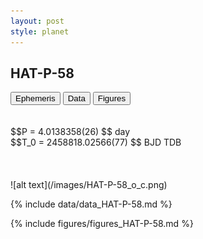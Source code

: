 ```yaml
---
layout: post
style: planet
---
```

<script src="../js/planets.js"></script>

## HAT-P-58

<!-- Tab links -->
<div class="tab">
<button class="tablinks" onclick="openCity(event, 'Ephemeris')">Ephemeris</button>
<button class="tablinks" onclick="openCity(event, 'Data')">Data</button>
<button class="tablinks" onclick="openCity(event, 'Figures')">Figures</button>
</div>

<!-- Tab content -->
<div id="Ephemeris" class="tabcontent" markdown="1">
<br/><br/>
$$P = 4.0138358(26) $$ day <br/>
$$T_0 = 2458818.02566(77) $$ BJD TDB
<br/><br/>
<br/><br/>
![alt text](/images/HAT-P-58_o_c.png)
</div>


<div id="Data" class="tabcontent" markdown="1">

{% include data/data_HAT-P-58.md %}

</div>

<div id="Figures" class="tabcontent" markdown="1">
{% include figures/figures_HAT-P-58.md %}
</div>


<script src="../js/tabs.js"></script>


